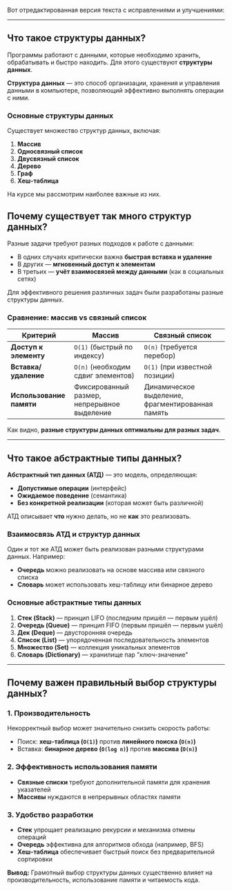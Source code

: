 Вот отредактированная версия текста с исправлениями и улучшениями:

---

## Что такое структуры данных?

Программы работают с данными, которые необходимо хранить, обрабатывать и быстро находить. Для этого существуют **структуры данных**.

**Структура данных** — это способ организации, хранения и управления данными в компьютере, позволяющий эффективно выполнять операции с ними.

### Основные структуры данных
Существует множество структур данных, включая:
1. **Массив**
2. **Односвязный список**
3. **Двусвязный список**
4. **Дерево**
5. **Граф**
6. **Хеш-таблица**

На курсе мы рассмотрим наиболее важные из них.

## Почему существует так много структур данных?

Разные задачи требуют разных подходов к работе с данными:
- В одних случаях критически важна **быстрая вставка и удаление**
- В других — **мгновенный доступ к элементам**
- В третьих — **учёт взаимосвязей между данными** (как в социальных сетях)

Для эффективного решения различных задач были разработаны разные структуры данных.

### Сравнение: массив vs связный список

| **Критерий**       | **Массив**                          | **Связный список**                |
|---------------------|-------------------------------------|------------------------------------|
| **Доступ к элементу** | `O(1)` (быстрый по индексу)        | `O(n)` (требуется перебор)        |
| **Вставка/удаление** | `O(n)` (необходим сдвиг элементов) | `O(1)` (при известной позиции)    |
| **Использование памяти** | Фиксированный размер, непрерывное выделение | Динамическое выделение, фрагментированная память |

Как видно, **разные структуры данных оптимальны для разных задач**.

---

## Что такое абстрактные типы данных?

**Абстрактный тип данных (АТД)** — это модель, определяющая:
- **Допустимые операции** (интерфейс)
- **Ожидаемое поведение** (семантика)
- **Без конкретной реализации** (которая может быть различной)

АТД описывает **что** нужно делать, но не **как** это реализовать.

### Взаимосвязь АТД и структур данных
Один и тот же АТД может быть реализован разными структурами данных. Например:
- **Очередь** можно реализовать на основе массива или связного списка
- **Словарь** может использовать хеш-таблицу или бинарное дерево

### Основные абстрактные типы данных
1. **Стек (Stack)** — принцип LIFO (последним пришёл — первым ушёл)
2. **Очередь (Queue)** — принцип FIFO (первым пришёл — первым ушёл)
3. **Дек (Deque)** — двусторонняя очередь
4. **Список (List)** — упорядоченная последовательность элементов
5. **Множество (Set)** — коллекция уникальных элементов
6. **Словарь (Dictionary)** — хранилище пар "ключ-значение"

---

## Почему важен правильный выбор структуры данных?

### 1. **Производительность**
Некорректный выбор может значительно снизить скорость работы:
- Поиск: **хеш-таблица (`O(1)`)** против **линейного поиска (`O(n)`)**
- Вставка: **бинарное дерево (`O(log n)`)** против **массива (`O(n)`)**

### 2. **Эффективность использования памяти**
- **Связные списки** требуют дополнительной памяти для хранения указателей
- **Массивы** нуждаются в непрерывных областях памяти

### 3. **Удобство разработки**
- **Стек** упрощает реализацию рекурсии и механизма отмены операций
- **Очередь** эффективна для алгоритмов обхода (например, BFS)
- **Хеш-таблица** обеспечивает быстрый поиск без предварительной сортировки

**Вывод:** Грамотный выбор структуры данных существенно влияет на производительность, использование памяти и читаемость кода.
